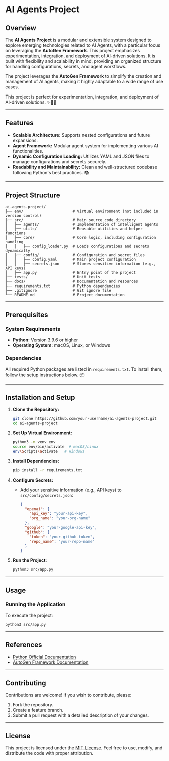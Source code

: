 # AI Agents Project

## Overview
The **AI Agents Project** is a modular and extensible system designed to explore emerging technologies related to AI Agents, with a particular focus on leveraging the **AutoGen Framework**. This project emphasizes experimentation, integration, and deployment of AI-driven solutions. It is built with flexibility and scalability in mind, providing an organized structure for handling configurations, secrets, and agent workflows.

The project leverages the **AutoGen Framework** to simplify the creation and management of AI agents, making it highly adaptable to a wide range of use cases.

This project is perfect for experimentation, integration, and deployment of AI-driven solutions. ✨🤖🚀

---

## Features
- **Scalable Architecture:** Supports nested configurations and future expansions.
- **Agent Framework:** Modular agent system for implementing various AI functionalities.
- **Dynamic Configuration Loading:** Utilizes YAML and JSON files to manage configurations and secrets securely.
- **Readability and Maintainability:** Clean and well-structured codebase following Python's best practices. 📚

---

## Project Structure
```plaintext
ai-agents-project/
├── env/                      # Virtual environment (not included in version control)
├── src/                      # Main source code directory
│   ├── agents/               # Implementation of intelligent agents
│   ├── utils/                # Reusable utilities and helper functions
│   ├── core/                 # Core logic, including configuration handling
│   │   ├── config_loader.py  # Loads configurations and secrets dynamically
│   ├── config/               # Configuration and secret files
│   │   ├── config.yaml       # Main project configuration
│   │   ├── secrets.json      # Stores sensitive information (e.g., API keys)
│   ├── app.py                # Entry point of the project
├── tests/                    # Unit tests
├── docs/                     # Documentation and resources
├── requirements.txt          # Python dependencies
├── .gitignore                # Git ignore file
└── README.md                 # Project documentation
```

---

## Prerequisites

### System Requirements
- **Python:** Version 3.9.6 or higher
- **Operating System:** macOS, Linux, or Windows

### Dependencies
All required Python packages are listed in `requirements.txt`. To install them, follow the setup instructions below. 📦

---

## Installation and Setup

1. **Clone the Repository:**
   ```bash
   git clone https://github.com/your-username/ai-agents-project.git
   cd ai-agents-project
   ```

2. **Set Up Virtual Environment:**
   ```bash
   python3 -m venv env
   source env/bin/activate  # macOS/Linux
   env\Scripts\activate   # Windows
   ```

3. **Install Dependencies:**
   ```bash
   pip install -r requirements.txt
   ```

4. **Configure Secrets:**
   - Add your sensitive information (e.g., API keys) to `src/config/secrets.json`:
     ```json
     {
       "openai": {
         "api_key": "your-api-key",
         "org_name": "your-org-name"
       },
       "google": "your-google-api-key",
       "github": {
         "token": "your-github-token",
         "repo_name": "your-repo-name"
       }
     }
     ```

5. **Run the Project:**
   ```bash
   python3 src/app.py
   ```

---

## Usage

### Running the Application
To execute the project:
```bash
python3 src/app.py
```

---

## References
- [Python Official Documentation](https://docs.python.org/3/)
- [AutoGen Framework Documentation](https://github.com/microsoft/autogen)

---

## Contributing
Contributions are welcome! If you wish to contribute, please:
1. Fork the repository.
2. Create a feature branch.
3. Submit a pull request with a detailed description of your changes.

---

## License
This project is licensed under the [MIT License](LICENSE). Feel free to use, modify, and distribute the code with proper attribution. 
